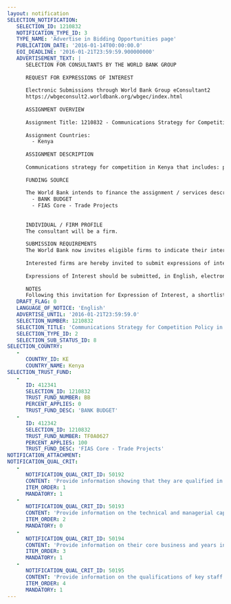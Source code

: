 ```yaml
---
layout: notification
SELECTION_NOTIFICATION: 
   SELECTION_ID: 1210832
   NOTIFICATION_TYPE_ID: 3
   TYPE_NAME: 'Advertise in Bidding Opportunities page'
   PUBLICATION_DATE: '2016-01-14T00:00:00.0'
   EOI_DEADLINE: '2016-01-21T23:59:59.900000000'
   ADVERTISEMENT_TEXT: |
      SELECTION FOR CONSULTANTS BY THE WORLD BANK GROUP
      
      REQUEST FOR EXPRESSIONS OF INTEREST
      
      Electronic Submissions through World Bank Group eConsultant2
      https://wbgeconsult2.worldbank.org/wbgec/index.html
      
      ASSIGNMENT OVERVIEW
      
      Assignment Title: 1210832 - Communications Strategy for Competition Policy in Kenya
      
      Assignment Countries:
        - Kenya
      
      ASSIGNMENT DESCRIPTION
      
      Communications strategy for competition in Kenya that includes: perception and knowledge of key competition issues by stakeholders; political economy assessment of stakeholders critical for effective implementation of competition reforms; communications audit and assessment of coverage gaps in existing communications strategies; recommendations of most effective communications channels and feedback mechanisms; recommendations to increase quantity and quality of coverage of distortive impact of lack of competition.
      
      FUNDING SOURCE
      
      The World Bank intends to finance the assignment / services described below under the following trust fund(s):
        - BANK BUDGET
        - FIAS Core - Trade Projects
      
      
      INDIVIDUAL / FIRM PROFILE
      The consultant will be a firm. 
      
      SUBMISSION REQUIREMENTS
      The World Bank now invites eligible firms to indicate their interest in providing the services.  Interested firms must provide information indicating that they are qualified to perform the services (brochures, description of similar assignments, experience in similar conditions, availability of appropriate skills among staff, etc. for firms; CV and cover letter for individuals).  Please note that the total size of all attachments should be less than 5MB.  Consultants may associate to enhance their qualifications.
      
      Interested firms are hereby invited to submit expressions of interest.
      
      Expressions of Interest should be submitted, in English, electronically through World Bank Group eTendering (https://wbgeconsult2.worldbank.org/wbgec/index.html)
      
      NOTES
      Following this invitation for Expression of Interest, a shortlist of qualified firms will be formally invited to submit proposals.  Shortlisting and selection will be subject to the availability of funding.
   DRAFT_FLAG: 0
   LANGUAGE_OF_NOTICE: 'English'
   ADVERTISE_UNTIL: '2016-01-21T23:59:59.0'
   SELECTION_NUMBER: 1210832
   SELECTION_TITLE: 'Communications Strategy for Competition Policy in Kenya'
   SELECTION_TYPE_ID: 2
   SELECTION_SUB_STATUS_ID: 8
SELECTION_COUNTRY: 
   - 
      COUNTRY_ID: KE
      COUNTRY_NAME: Kenya
SELECTION_TRUST_FUND: 
   - 
      ID: 412341
      SELECTION_ID: 1210832
      TRUST_FUND_NUMBER: BB
      PERCENT_APPLIES: 0
      TRUST_FUND_DESC: 'BANK BUDGET'
   - 
      ID: 412342
      SELECTION_ID: 1210832
      TRUST_FUND_NUMBER: TF0A0627
      PERCENT_APPLIES: 100
      TRUST_FUND_DESC: 'FIAS Core - Trade Projects'
NOTIFICATION_ATTACHMENT: 
NOTIFICATION_QUAL_CRIT: 
   - 
      NOTIFICATION_QUAL_CRIT_ID: 50192
      CONTENT: 'Provide information showing that they are qualified in the field of the assignment.'
      ITEM_ORDER: 1
      MANDATORY: 1
   - 
      NOTIFICATION_QUAL_CRIT_ID: 50193
      CONTENT: 'Provide information on the technical and managerial capabilities of the firm.'
      ITEM_ORDER: 2
      MANDATORY: 0
   - 
      NOTIFICATION_QUAL_CRIT_ID: 50194
      CONTENT: 'Provide information on their core business and years in business.'
      ITEM_ORDER: 3
      MANDATORY: 1
   - 
      NOTIFICATION_QUAL_CRIT_ID: 50195
      CONTENT: 'Provide information on the qualifications of key staff.'
      ITEM_ORDER: 4
      MANDATORY: 1
---
```


